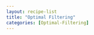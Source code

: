 ```yaml
---
layout: recipe-list
title: "Optimal Filtering"
categories: [Optimal-Filtering]
---
```


<!-- ## Recipes on optimal filtering -->
